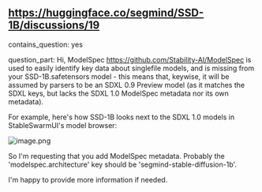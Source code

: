 ## https://huggingface.co/segmind/SSD-1B/discussions/19

contains_question: yes

question_part: Hi, ModelSpec https://github.com/Stability-AI/ModelSpec is used to easily identify key data about singlefile models, and is missing from your SSD-1B.safetensors model - this means that, keywise, it will be assumed by parsers to be an SDXL 0.9 Preview model (as it matches the SDXL keys, but lacks the SDXL 1.0 ModelSpec metadata nor its own metadata).

For example, here's how SSD-1B looks next to the SDXL 1.0 models in StableSwarmUI's model browser:

![image.png](https://cdn-uploads.huggingface.co/production/uploads/64c12d35cac5f9ba52b68720/qXeurYA19CWjBVn2igv2z.png)


So I'm requesting that you add ModelSpec metadata. Probably the 'modelspec.architecture' key should be 'segmind-stable-diffusion-1b'.

I'm happy to provide more information if needed.